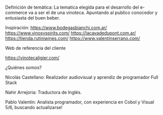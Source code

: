 Definición de temática:
La tematica elegida para el desarrollo del e-commerce va a ser el de una vinoteca.
Apuntando al publico conocedor y entusiasta del buen beber.

Inspiración:
https://www.bodegasbianchi.com.ar/
https://www.vinosyspirits.com/
https://lacavadedupont.com.ar/
https://tienda.rutiniwines.com/
https://www.valentinserrano.com/

Web de referencia del cliente

https://vinotecaligier.com/

¿Quiénes somos?

Nicolás Castellano: Realizador audiovisual y aprendiz de programador Full Stack

Nahir Arrejoria: Traductora de Inglés.

Pablo Valentín: Analista programador, con experiencia en Cobol y Visual 5/6, buscando actualizarse!
